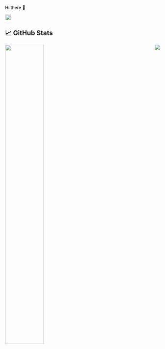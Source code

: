 Hi there 👋

<!-- I'm a data scientist -->

<a href="https://www.linkedin.com/in/ulysse-guyet/">
  <img align="left" alt="Ulysse's Linkedin" width="18px" src="https://raw.githubusercontent.com/peterthehan/peterthehan/master/assets/linkedin.svg" />
</a>

<br/>

## 📈 GitHub Stats

<a href="https://github.com/uguyet">
  <img align="left" src="https://github-readme-stats.vercel.app/api?username=uguyet&hide=contribs,prs&show_icons=true&theme=omni" width="50%"/>
</a>
<a href="https://github.com/uguyet">
  <img align="right" src="https://github-readme-stats.vercel.app/api/top-langs/?username=uguyet&hide=TeX&layout=compact&theme=omni" />
</a>

<br>
